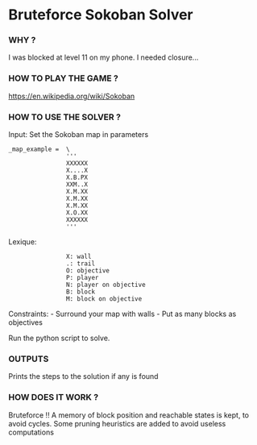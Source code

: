 # Bruteforce Sokoban Solver

### WHY ?

I was blocked at level 11 on my phone. I needed closure...

### HOW TO PLAY THE GAME ?

https://en.wikipedia.org/wiki/Sokoban

### HOW TO USE THE SOLVER ?

Input: Set the Sokoban map in parameters

```
_map_example =  \
                '''
                XXXXXX
                X....X
                X.B.PX
                XXM..X
                X.M.XX
                X.M.XX
                X.M.XX
                X.O.XX
                XXXXXX
                '''
```                
  
Lexique:
```
                X: wall
                .: trail
                O: objective
                P: player
                N: player on objective
                B: block
                M: block on objective
```                
                
Constraints:
                - Surround your map with walls
                - Put as many blocks as objectives
  
Run the python script to solve.

### OUTPUTS           

Prints the steps to the solution if any is found

### HOW DOES IT WORK ?

Bruteforce !! A memory of block position and reachable states is kept, to avoid
cycles. Some pruning heuristics are added to avoid useless computations
